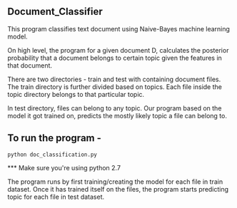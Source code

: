 ## Document_Classifier

This program classifies text document using Naive-Bayes machine learning model. 

On high level, the program for a given document D, calculates the posterior probability that a document belongs to certain topic given the features in that document.

There are two directories - train and test with containing document files. 
  The train directory is further divided based on topics. Each file inside the topic directory belongs to that particular topic.

In test directory, files can belong to any topic. Our program based on the model it got trained on, predicts the mostly likely topic a file can belong to.

## To run the program - 
```
python doc_classification.py
```
*** Make sure you're using python 2.7

 The program runs by first training/creating the model for each file in train dataset. Once it has trained itself on the files, the program starts predicting topic for each file in test dataset.
